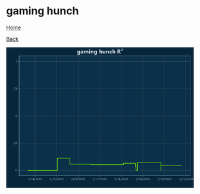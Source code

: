 # gaming hunch

[Home](../index.md)

[Back](gaming.md)

![hunch R²](../images/gaming_hunch_RSq.png "hunch R²")

